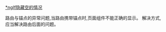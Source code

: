 [*ngIf隐藏空的情况](https://angular.cn/docs/ts/latest/tutorial/toh-pt2.html)

路由与锚点的异常问题,当路由携带锚点时,页面组件不能正确的显示。
解决方式,应当解决路由后面的问题。
